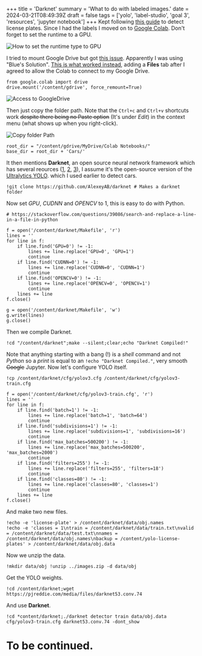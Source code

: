 +++
title = 'Darknet'
summary = 'What to do with labeled images.'
date = 2024-03-21T08:49:39Z
draft = false
tags = ['yolo', 'label-studio', 'goal 3', 'resources', 'jupyter notebook']
+++
Kept following [this guide](https://betterdatascience.com/detect-license-plates-with-yolo/) to detect license plates.
Since I had the labels I moved on to [Google Colab](https://colab.research.google.com). Don't forget to set the runtime to a GPU.

![How to set the runtime type to GPU](google-colab.png)

I tried to mount Google Drive but got [this issue](https://stackoverflow.com/questions/69822304/google-colab-google-drive-can%C2%B4t-be-mounted-anymore-browser-popup-google-dri). Apparently I was using "Blue's Solution". [This is what worked instead](https://stackoverflow.com/questions/57419346/how-can-i-access-my-google-drive-files-from-google-colab), adding a **Files** tab after I agreed to allow the Colab to connect to my Google Drive.

```
from google.colab import drive 
drive.mount('/content/gdrive', force_remount=True)
```

![Access to GoogleDrive](file_acess.png)

Then just copy the folder path. Note that the `Ctrl+c` and `Ctrl+v` shortcuts work ~~despite there being no Paste option~~ (It's under *Edit*) in the context menu (what shows up when you right-click).

![Copy folder Path](copy_path.png)

```
root_dir = "/content/gdrive/MyDrive/Colab Notebooks/"
base_dir = root_dir + 'Cars/'
```

It then mentions **Darknet**, an open source neural network framework which has several reources ([1](https://github.com/AlexeyAB/darknet), [2](https://github.com/hank-ai/darknet), [3](https://www.ccoderun.ca/programming/darknet_faq/)), I assume it's the open-source version of the [Ultralytics YOLO](https://github.com/ultralytics/ultralytics). which I used earlier to detect cars.

```
!git clone https://github.com/AlexeyAB/darknet # Makes a darknet folder
```

Now set *GPU*, *CUDNN* and *OPENCV* to 1, this is easy to do with Python.

```
# https://stackoverflow.com/questions/39086/search-and-replace-a-line-in-a-file-in-python

f = open('/content/darknet/Makefile', 'r')
lines = ''
for line in f:
    if line.find('GPU=0') != -1:
        lines += line.replace('GPU=0', 'GPU=1')
        continue
    if line.find('CUDNN=0') != -1:
        lines += line.replace('CUDNN=0', 'CUDNN=1')
        continue
    if line.find('OPENCV=0') != -1:
        lines += line.replace('OPENCV=0', 'OPENCV=1')
        continue
    lines += line
f.close()

g = open('/content/darknet/Makefile', 'w')
g.write(lines)
g.close()
```

Then we compile Darknet.

```
!cd "/content/darknet";make --silent;clear;echo "Darknet Compiled!"
```

Note that anything starting with a bang (!) is a *shell* command and not *Python* so a *print* is equal to an `!echo "Darknet Compiled."`, very smooth ~~Google~~ Jupyter.
Now let's configure YOLO itself.

```
!cp /content/darknet/cfg/yolov3.cfg /content/darknet/cfg/yolov3-train.cfg

f = open('/content/darknet/cfg/yolov3-train.cfg', 'r')
lines = ''
for line in f:
    if line.find('batch=1') != -1:
        lines += line.replace('batch=1', 'batch=64')
        continue
    if line.find('subdivisions=1') != -1:
        lines += line.replace('subdivisions=1', 'subdivisions=16')
        continue
    if line.find('max_batches=500200') != -1:
        lines += line.replace('max_batches=500200', 'max_batches=2000')
        continue
    if line.find('filters=255') != -1:
        lines += line.replace('filters=255', 'filters=18')
        continue
    if line.find('classes=80') != -1:
        lines += line.replace('classes=80', 'classes=1')
        continue
    lines += line
f.close()
```

And make two new files.

```
!echo -e 'license-plate' > /content/darknet/data/obj.names 
!echo -e 'classes = 1\ntrain = /content/darknet/data/train.txt\nvalid = /content/darknet/data/test.txt\nnames = /content/darknet/data/obj.names\nbackup = /content/yolo-license-plates' > /content/darknet/data/obj.data
```

Now we unzip the data.

```
!mkdir data/obj !unzip ../images.zip -d data/obj
```

Get the YOLO weights.

```
!cd /content/darknet;wget https://pjreddie.com/media/files/darknet53.conv.74
```

And use **Darknet**.

```
!cd *content/darknet;./darknet detector train data/obj.data cfg/yolov3-train.cfg darknet53.conv.74 -dont_show
```

# To be continued.
